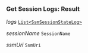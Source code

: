 

### Get Session Logs: Result  
  
<article>

*logs* [`List<SsmSessionStateLog>`](/docs/ssm-chaincode-models--page#ssmsessionstatelog) 

</article>
<article>

*sessionName* `SessionName` 

</article>
<article>

*ssmUri* `SsmUri` 

</article>

